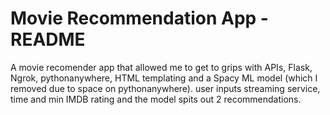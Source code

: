 # Movie Recommendation App - README

A movie recomender app that allowed me to get to grips with APIs, Flask, Ngrok, pythonanywhere, HTML templating and a Spacy ML model (which I removed due to space on pythonanywhere). user inputs streaming service, time and min IMDB rating and the model spits out 2 recommendations.  
